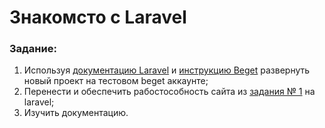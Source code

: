 # Знакомсто с Laravel

### Задание:

1. Используя [документацию Laravel](https://laravel.com/docs/5.8/) и [инструкцию Beget](https://beget.com/ru/articles/php-frameworks#3) развернуть новый проект на тестовом beget аккаунте;
2. Перенести и обеспечить рабостособность сайта из [задания № 1](https://github.com/gt4u/tasks/tree/master/task_1) на laravel;
3. Изучить документацию.

